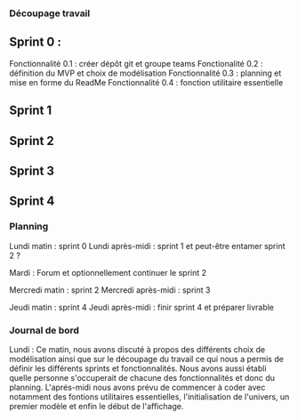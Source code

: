 
### Découpage travail 

## Sprint 0 : 
Fonctionnalité 0.1 : créer dépôt git et groupe teams 
Fonctionalité 0.2 : définition du MVP et choix de modélisation 
Fonctionnalité 0.3 : planning et mise en forme du ReadMe 
Fonctionnalité 0.4 : fonction utilitaire essentielle 

## Sprint 1 

## Sprint 2  

## Sprint 3 

## Sprint 4 


### Planning 

Lundi matin : sprint 0 
Lundi après-midi : sprint 1 et peut-être entamer sprint 2 ? 

Mardi : Forum et optionnellement continuer le sprint 2  

Mercredi matin : sprint 2 
Mercredi après-midi : sprint 3 

Jeudi matin : sprint 4
Jeudi après-midi : finir sprint 4 et préparer livrable

### Journal de bord  
Lundi : Ce matin, nous avons discuté à propos des différents choix de modélisation ainsi que sur le découpage du travail ce qui nous a permis de définir les différents sprints et fonctionnalités. Nous avons aussi établi quelle personne s'occuperait de chacune des fonctionnalités et donc du planning. L'aprés-midi nous avons prévu de commencer à coder avec notamment des fontions utilitaires essentielles, l'initialisation de l'univers, un premier modèle et enfin le début de l'affichage. 
